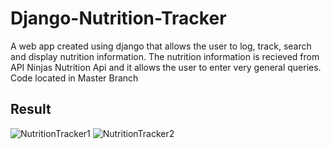 # Django-Nutrition-Tracker
A web app created using django that allows the user to log, track, search and display nutrition information. The nutrition information is recieved from API Ninjas Nutrition Api and it allows the user to enter very general queries. 
Code located in Master Branch

Result
-------
![NutritionTracker1](https://github.com/KalebBerry25/Django-Nutrition-Tracker/assets/97976309/586c2d4c-ff8e-4628-87f2-1f18e40b7dba)
![NutritionTracker2](https://github.com/KalebBerry25/Django-Nutrition-Tracker/assets/97976309/2e93556e-a509-45ae-8d5c-538eca69e7bc)
